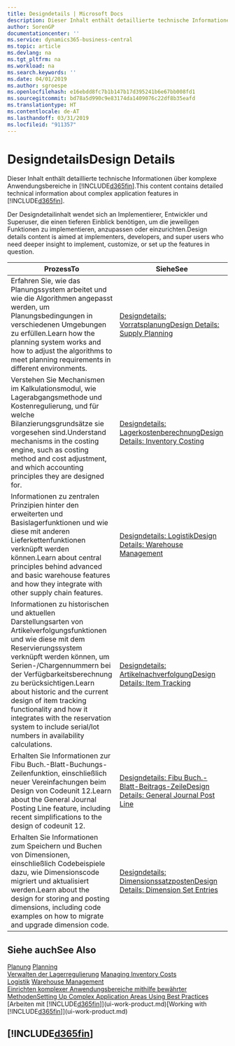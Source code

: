 ```yaml
---
title: Designdetails | Microsoft Docs
description: Dieser Inhalt enthält detaillierte technische Informationen über komplexe Anwendungsbereiche in  Business Central.
author: SorenGP
documentationcenter: ''
ms.service: dynamics365-business-central
ms.topic: article
ms.devlang: na
ms.tgt_pltfrm: na
ms.workload: na
ms.search.keywords: ''
ms.date: 04/01/2019
ms.author: sgroespe
ms.openlocfilehash: e16ebdd8fc7b1b147b17d395241b6e67bb008fd1
ms.sourcegitcommit: bd78a5d990c9e83174da1409076c22df8b35eafd
ms.translationtype: HT
ms.contentlocale: de-AT
ms.lasthandoff: 03/31/2019
ms.locfileid: "911357"
---
```

# <a name="design-details"></a><span data-ttu-id="1e13b-103">Designdetails</span><span class="sxs-lookup"><span data-stu-id="1e13b-103">Design Details</span></span>
<span data-ttu-id="1e13b-104">Dieser Inhalt enthält detaillierte technische Informationen über komplexe Anwendungsbereiche in [!INCLUDE[d365fin](includes/d365fin_md.md)].</span><span class="sxs-lookup"><span data-stu-id="1e13b-104">This content contains detailed technical information about complex application features in [!INCLUDE[d365fin](includes/d365fin_md.md)].</span></span>  

 <span data-ttu-id="1e13b-105">Der Designdetailinhalt wendet sich an Implementierer, Entwickler und Superuser, die einen tieferen Einblick benötigen, um die jeweiligen Funktionen zu implementieren, anzupassen oder einzurichten.</span><span class="sxs-lookup"><span data-stu-id="1e13b-105">Design details content is aimed at implementers, developers, and super users who need deeper insight to implement, customize, or set up the features in question.</span></span>  

|<span data-ttu-id="1e13b-106">**Prozess**</span><span class="sxs-lookup"><span data-stu-id="1e13b-106">**To**</span></span>|<span data-ttu-id="1e13b-107">**Siehe**</span><span class="sxs-lookup"><span data-stu-id="1e13b-107">**See**</span></span>|  
|------------|-------------|  
|<span data-ttu-id="1e13b-108">Erfahren Sie, wie das Planungssystem arbeitet und wie die Algorithmen angepasst werden, um Planungsbedingungen in verschiedenen Umgebungen zu erfüllen.</span><span class="sxs-lookup"><span data-stu-id="1e13b-108">Learn how the planning system works and how to adjust the algorithms to meet planning requirements in different environments.</span></span>|[<span data-ttu-id="1e13b-109">Designdetails: Vorratsplanung</span><span class="sxs-lookup"><span data-stu-id="1e13b-109">Design Details: Supply Planning</span></span>](design-details-supply-planning.md)|  
|<span data-ttu-id="1e13b-110">Verstehen Sie Mechanismen im Kalkulationsmodul, wie Lagerabgangsmethode und Kostenregulierung, und für welche Bilanzierungsgrundsätze sie vorgesehen sind.</span><span class="sxs-lookup"><span data-stu-id="1e13b-110">Understand mechanisms in the costing engine, such as costing method and cost adjustment, and which accounting principles they are designed for.</span></span>|[<span data-ttu-id="1e13b-111">Designdetails: Lagerkostenberechnung</span><span class="sxs-lookup"><span data-stu-id="1e13b-111">Design Details: Inventory Costing</span></span>](design-details-inventory-costing.md)|  
|<span data-ttu-id="1e13b-112">Informationen zu zentralen Prinzipien hinter den erweiterten und Basislagerfunktionen und wie diese mit anderen Lieferkettenfunktionen verknüpft werden können.</span><span class="sxs-lookup"><span data-stu-id="1e13b-112">Learn about central principles behind advanced and basic warehouse features and how they integrate with other supply chain features.</span></span>|[<span data-ttu-id="1e13b-113">Designdetails: Logistik</span><span class="sxs-lookup"><span data-stu-id="1e13b-113">Design Details: Warehouse Management</span></span>](design-details-warehouse-management.md)|  
|<span data-ttu-id="1e13b-114">Informationen zu historischen und aktuellen Darstellungsarten von Artikelverfolgungsfunktionen und wie diese mit dem Reservierungssystem verknüpft werden können, um Serien-/Chargennummern bei der Verfügbarkeitsberechnung zu berücksichtigen.</span><span class="sxs-lookup"><span data-stu-id="1e13b-114">Learn about historic and the current design of item tracking functionality and how it integrates with the reservation system to include serial/lot numbers in availability calculations.</span></span>|[<span data-ttu-id="1e13b-115">Designdetails: Artikelnachverfolgung</span><span class="sxs-lookup"><span data-stu-id="1e13b-115">Design Details: Item Tracking</span></span>](design-details-item-tracking.md)|  
|<span data-ttu-id="1e13b-116">Erhalten Sie Informationen zur Fibu Buch.-Blatt-Buchungs-Zeilenfunktion, einschließlich neuer Vereinfachungen beim Design von Codeunit 12.</span><span class="sxs-lookup"><span data-stu-id="1e13b-116">Learn about the General Journal Posting Line feature, including recent simplifications to the design of codeunit 12.</span></span>|[<span data-ttu-id="1e13b-117">Designdetails: Fibu Buch.-Blatt-Beitrags-Zeile</span><span class="sxs-lookup"><span data-stu-id="1e13b-117">Design Details: General Journal Post Line</span></span>](design-details-general-journal-post-line.md)|
|<span data-ttu-id="1e13b-118">Erhalten Sie Informationen zum Speichern und Buchen von Dimensionen, einschließlich Codebeispiele dazu, wie Dimensionscode migriert und aktualisiert werden.</span><span class="sxs-lookup"><span data-stu-id="1e13b-118">Learn about the design for storing and posting dimensions, including code examples on how to migrate and upgrade dimension code.</span></span>|[<span data-ttu-id="1e13b-119">Designdetails: Dimensionssatzposten</span><span class="sxs-lookup"><span data-stu-id="1e13b-119">Design Details: Dimension Set Entries</span></span>](design-details-dimension-set-entries.md)| 

## <a name="see-also"></a><span data-ttu-id="1e13b-120">Siehe auch</span><span class="sxs-lookup"><span data-stu-id="1e13b-120">See Also</span></span>  
 <span data-ttu-id="1e13b-121">[Planung](production-planning.md) </span><span class="sxs-lookup"><span data-stu-id="1e13b-121">[Planning](production-planning.md) </span></span>  
 <span data-ttu-id="1e13b-122">[Verwalten der Lagerregulierung](finance-manage-inventory-costs.md) </span><span class="sxs-lookup"><span data-stu-id="1e13b-122">[Managing Inventory Costs](finance-manage-inventory-costs.md) </span></span>  
 <span data-ttu-id="1e13b-123">[Logistik](warehouse-manage-warehouse.md) </span><span class="sxs-lookup"><span data-stu-id="1e13b-123">[Warehouse Management](warehouse-manage-warehouse.md) </span></span>  
 [<span data-ttu-id="1e13b-124">Einrichten komplexer Anwendungsbereiche mithilfe bewährter Methoden</span><span class="sxs-lookup"><span data-stu-id="1e13b-124">Setting Up Complex Application Areas Using Best Practices</span></span>](set-up-complex-application-areas-using-best-practices.md)  
 <span data-ttu-id="1e13b-125">[Arbeiten mit [!INCLUDE[d365fin](includes/d365fin_md.md)]](ui-work-product.md)</span><span class="sxs-lookup"><span data-stu-id="1e13b-125">[Working with [!INCLUDE[d365fin](includes/d365fin_md.md)]](ui-work-product.md)</span></span>

 ## [!INCLUDE[d365fin](includes/free_trial_md.md)]  
